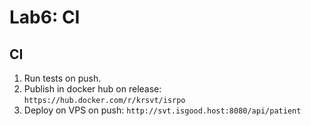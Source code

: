 # Lab6: CI
## CI
1. Run tests on push.
2. Publish in docker hub on release: `https://hub.docker.com/r/krsvt/isrpo`
3. Deploy on VPS on push: `http://svt.isgood.host:8080/api/patient`
